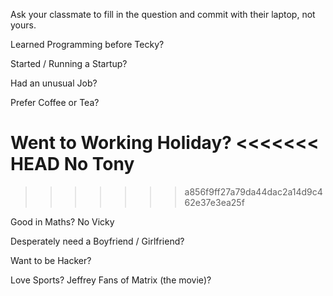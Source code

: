 Ask your classmate to fill in the question and commit with their laptop, not yours.


Learned Programming before Tecky?

Started / Running a Startup?

Had an unusual Job?

Prefer Coffee or Tea?


Went to Working Holiday?
<<<<<<< HEAD
No
Tony
=======
>>>>>>> a856f9ff27a79da44dac2a14d9c462e37e3ea25f

Good in Maths? No Vicky

Desperately need a Boyfriend / Girlfriend?

Want to be Hacker?

Love Sports?
Jeffrey
Fans of Matrix (the movie)?